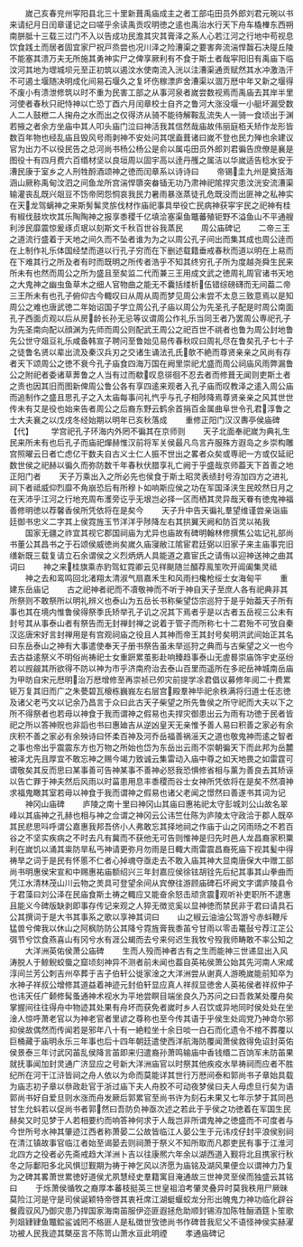 <!-- { "loadSidebar": true } -->
　　嵗己亥春兖州寜阳县北三十里新葺禹庙成主之者工部屯田员外郎刘君元琬以书来请纪月日闰章谨记之曰嗟乎余读禹贡叹明徳之逺也禹治水行天下舟车橇檋东西朔南胼胝十三载三过门不入以告成功民澹其灾其膏泽之系人心若江河之行地中苟视息饮食践土而居者固宜家尸祝戸烝尝也况川泽之险漕渠之要害奔流湍悍齧石决隄丘陵不能塞其溃万夫无所施其勇神实尸之俾享厥利有不食于斯土者哉寜阳旧有禹庙下临汶河其地为堽城坝元至正初筑以遏汶水使南流入洸以注漕渠通贡赋然其水冲激浩汗不可遏土堰随决明成化间易石堰久之复坏伤稼漂庐舍漕渠以涸万厯中年又新之堰得不废小有溃泄修筑以时不重为民害工部之从事河泉者嵗尝数视焉而禹庙去其岸半里河使者春秋只祀恃神以亡恐丁酉六月闰章校士自齐之鲁河大涨没堰一小艇坏漏受数人二人鼓枻二人掬舟之水而出之仅得济从骑不能待解鞍乱流失人一骑一食顷出于渊若掖之者余方坐庙中其人叩头庙门泣曰神活我其信然哉庙故伟丽庭栢夭矫作龙形皆数百年物也经乱庙且毁风号雨剥神不安处问其氓盍葺诸曰嵗不登也民力殚也余建议官为出力不以役民告之总河尚书杨公杨公是俞以属屯田员外郎刘君徧告庶僚是襄是图役十有四月费六百缗材坚以良垣周以固宇高以逹丹雘之属洁以华嵗适告稔水安于漕民康于室乡之人刑牲酹酒颂神之徳而闰章系以诗诗曰
　　帝锡圭九州是奠括海涵山厥称禹甸汶泗之间鱼龙所宫湍悍隳突畚锸无功乃肃神祀隂捍灾患汶洸安流漕渠输灌丧乱既兴爼豆不饬帝罔怨恫哀我民力暑雨暴涨蒸徒孔危既没而出匪神之私神实在天龙驾螭神之来斯髣髴灵旂伐材作庙祀事具举役亡民病神获寜宇民之祀神有桂有椒伐鼓坎坎其乐陶陶神之报享黍稷千亿填浍塞渠鱼鼈蕃殖钜野不溢鱼山不平通艘利涉民靡震惊爰琢贞珉以刻斯文千秋百世谷我蒸民
　　周公庙碑记
　　二帝三王之道流行盛着于天地之间久而不坠者谁为为之以周公孔子间出而集其成也周公逹而在上制作礼乐体国经埜而道以行孔子穷而在下删述载籍垂戒春秋而道以明在上易而在下难其行之所及者有时而既明之所传者浩乎不知其终穷孔子所为度越尧舜生民来所未有也然而周公之所为盛且至矣监二代而兼三王用成文武之徳周礼周官诸书天地之大鬼神之幽虫鱼草木之细人官物曲之能无不囊括缕析伍错综磅礴而无间葢二帝三王所未有也孔子俯仰古今輙叹曰从周从周而梦见周公未尝不太息三致意焉以是知周公之难也唐武徳二年始诏国子学立周公孔子庙以周公为先圣孔子配是时周公南面孔子西面贞观以后从房龄长孙无忌等议谓周公作礼乐当同王者乃罢周公専祀孔子为先圣南向配以顔渊为先师而周公则配武王周公之祀百世不祧者也鲁为周公封地鲁先公世守爼豆礼乐咸备韩宣子聘问至鲁始见易传春秋叹曰周礼尽在鲁矣孔子七十子之徒鲁名贤以辈出流及秦汉兵刃之交诸生诵法孔氏欹不絶而尊贤亲亲之风尚有存者天下颂周公之徳不衰今孔子庙食四海万国在阙里崇祀尤盛而周公祠庙风雨弊漏鲁公之附祀者委诸草莾鲁之人当有过而欷叹息徘徊不忍去者而修葺无闻则吏斯土者之责也因其旧而图新俾周公鲁公各有享四逺来观者入孔子庙而叹教泽之逺入周公庙而追制作之盛且思孔子之入太庙每事问礼忾乎与孔子相陟降焉尊贤亲亲之风其世世传未有艾是役也始来告者周公之后裔东野云鹤余首捐百金属曲阜世令孔君淳鲁之士大夫襄之以戊戌冬经始期以明年已亥秋落成
　　重修正阳门汉汉夀亭侯庙碑【代】
　　学宫祀孔子环海内外罔不徧其在京师则
　　天子北面奉祀嵗为典礼生民来所未有也后孔子而庙祀燀赫惟汉前将军关侯最凡鸟言卉服殊方遐岛之乡崇构雕宫照曜云日者亡虑亿干数夫自古义士仁人振不世出之畧者众矣或専祀一方或仅延祀数世侯之祀赫以徧久而弥防数千年春秋伏腊享礼亡阙于乎盛哉京师葢天下首善之地正阳门者
　　天子万乘出入之所必先也侯食于斯土昭灵表绩封号洊加四方之进礼祠下者祗威仰烈靡不角崩恐后有所穆卜如响斯应侯之功在军国泽浃生民皎然日月之在天沛乎江河之行地充周布濩旁讫乎无垠岂必择一区而栖其灵异哉天眷有徳鬼神福善修明徳以荐馨香侯所凭依将在是矣今
　　天子升中告天徧礼羣望维谨尝亲诣庙廷御书忠义二字其上侯霓旌玉节洋洋乎陟降左右其拱翼天阙和防百灵以祐我
　　国家无疆之祚宜其视它郡国祠庙为尤异也庙故有碑明翰林修撰焦公竑记礼部尚书董公其昌书之于石颂侯威徳尚矣嵗久庙寖敝江隂宦君廷弼以旧家子来主庙事完旧缮新既三载复请立石余谓侯之义烈炳炳人具能道之嘉宦氏之请侑以迎神送神之曲其词曰
　　神之来桂旗乘赤豹驾虹霓卿云见祥颷随兰醑荐鳯笙吹开阊阖集灵祗
　　神之去和鸾鸣回北渚翔太清淑气扇嘉禾生和风雨扫欃枪绥士女海甸平
　　重建东岳庙记
　　古之祀神者祀而不凟敬神而不听于神自天子至庶人各有祀典非其所祭则不敢祭所以明礼辨义也泰山为五岳长书称柴望岱宗巡狩于是乎始葢天子所有事也其在境内惟鲁侯得祭季氏矫举孔子讥之况其下焉者乎是以古者五岳视三公未有封号其从事泰山者有祭告而无封禅封禅之说着于管子而所称七十二君殆不可攷自秦汉迄唐宋好言封禅用是有宫观祠庙之役且人其神而帝王其封号矣明洪武间始正其名曰东岳泰山之神有大事遣使奉天子册书祭告虽未举巡狩之典而与古柴望之义一也今去古益逺祭义不明俗尚祷祀士女重趼累茧影赴响臻趋事泰山无虗晷崇庙饰宇史巫纷若以觊觎其所欲得不防以神为市乎济南府治去泰山百里而遥所在多祀岳神城南岳庙为甲昉自宋元厯明治万厯增修至再崇祯已夘灾前提学凃君倡议募修年阅二十费累钜万复其旧而广之朱甍碧瓦榱栋巍峩左右层宫殿羣神毕祀余秩满将归道士任志徳及诸父老丐文以记余乃昌言于众曰此古天子柴望之所先鲁侯之所守祀而大夫以下之所不得祭者也若毋以神食于我而谓神之假易也夫捍灾御患出云为雨有功徳于民者皆祀之所以答神贶也非謟也书曰惠廸吉从逆凶皇天无亲惟予善人易曰积善之家必有余庆积不善之家必有余殃诗曰怀柔百神及河乔岳福善祸滛天之道也敬鬼神而逺之智者之事也帝出乎震震东方也万物之所始也岱为东岳出云雨不崇朝徧天下而此邦为岳麓被泽尤先且厚宜不敢忘神之赐今竭力致诚云集雷动入庙中尊之如天地畏之如雷霆可谓敬矣其反而思曰某事善可告神某事不善神必怒我恐惧修省相与薰为善良去其矫诬以告亡罪于神夫然后风雨以时菑患用息丰黍稷而谷士女神所凭依将在是矣不然凟神求福鬼瞰其室若毋以神食于我而谓神之假易也诸父老闻之憬然曰善遂书其词为记
　　神冈山庙碑
　　庐陵之南十里曰神冈山其庙曰惠祐祀太守彭城刘公山故名翠峰以其庙神之孔赫也相与神之佥谓之神冈云公讳竺仕陈为庐陵太守政洽于郡人既卒其民悲思呌呼谓公嘉惠我邦吾侪小人弗敢忘其择地祠之作庙于山之冈雨旸之不若百谷之不坚实疾病之不时去凡有冀而不获他无可告则惟神是归先时邑人龙昌裔家积粟利在嵗饥以涌其粜防旱私丐神请更弥月勿雨是日輙大雨雷震昌裔死庙下视其髪中得祷旱之词于是民有怀慝不仁者心掉魂夺亟走去不敢入庙其神大显南唐保大中赠工部尚书明惠侯宋宣和中赐惠祐庙额绍兴三年封嘉应侯徐铉胡铨先后纪其事其山拳曲而凭江水清林茂山川云物之羙具可登望余间从宾僚往游顾庙碑石坏阙文字谓庐陵县令于君藻曰刘公泽在民庙食斯土祷之輙应又能奋余怒击顽贪震观听补吏职所不逮惠且能义今碑版缺剥即事存传记来观之人猝无徴览奚以显神徳而禁民非于君曰请具石公其撰词于是大书其事系之歌以享神其词曰
　　山之椒云油油公驾游兮赤蚪鞭斥猛兽兮俾我以休山之阿枫防防公其降兮霓旌膏我黍苖兮甘雨以零击鼍鼔兮荐江芷公弭节兮饮食燕喜山有冈兮水有涯公朅而去兮来何迟生我牧兮殁我师畴敢不率公知之
　　大洋洲英佑侯萧公庙碑
　　生而人殁而神者古有之生而能神三世递显出入风涛脱人于鲸鲵蛟蜃之窟顷刻神异不测者前未闻也葢自英祐侯萧公始其先河南人宋咸淳间兰芳公刺吉州卒葬于吉子伯轩公徙家淦之大洋洲尝从谢真人游晩嵗能前知卒为水神子祥叔公增修其道益着神迹元封伯轩显应真人祥叔显徳舍人英祐侯者祥叔仲子也讳天任广颡修髯蚤通神术视水为平地尝瞑目端坐良久乃苏问之曰吾救某处覆舟矣掌握间往往得舟中物迹其处果有舟坏而获免者嵗时乡人召饮或异地同时侯处处在坐淦人惊呼萧老官以为神老官者里谚之尊称也至今传其语于乎侯生处闾党乃神竒尔邪抑侯故偶然而传闻若是邪年八十有一絶粒坐十余日啖一白石而化遗令不棺不葬覆以巨桶藏于庙明永乐三年事也后十四年朝廷遣使西洋航海防覆闻萧侯救得免诏封英佑侯景泰三年讨武冈苖乱侯降言苖即来归遣裔孙萧鸣输庙中香钱缗二百饷军未防苖果就抚事闻加封灵通广济显应之号新大洋洲庙官以时祭其他疾疫水旱祷祠而应者不胜纪所在河干江浒皆祠之舟人依以为命而莫能详其世行万厯间泰和郭尚书子章始具载为庙志初子章以叅政赴官于浙过庙下夫人舟胶不可动夜梦侯曰夫人毋虑旦行矣为语郭尚书好自爱旦则水涨而舟发厥后郭累官至尚书许为刻石未果又七年示梦于其同邑甘生允蚪若以促尚书者郭然曰吾防负神亟次述之若此于乎侯之功徳着在军国生民赫矣又时见梦于人若相要约而响答神何求于人哉岂非所谓鬼神之徳盛而不可度者与今世所号水神其肇迹江西者称萧晏二公故皆临江人晏公生于元讳戍仔封平浪侯别祠在清江镇故事官临江者始至谒晏去则祠萧于祭义不知所取而凡郡吏民有事于江淮河北四方之役者必先斋戒趋大洋洲卜吉以往康熈六年余以湖西道入觐将北且携家行秋冬之际鄱阳多北风惧愆觐期为祷于神乞风以济愿为庙铭及湖风果便佥以谓神力乃复为之碑其畧萧世累徳好道侯尤夙慧经史羣籍寓目淹通故三世神灵至侯而独盛云其铭曰
　　于烁萧侯循牧之裔厚本蕃枝挺英三世皇祖洎考肇灵叠异时莫我秩用尸厥昧莫险江河是守是司侯诞颖特帝啓其衷衽席江湖蜓蝘蛟龙分形出魄鬼力神功临化辟谷餐霞驭风乃御灾患乃捍国家海南苖服伊迩匪遐拯危助顺封锡洊加陈牲酾酒筳卜笙歌列爼肄肄鱼鼈鲿鲨诚罔不格匪人是私徴世攷徳尚书作碑昔我尼父不语怪神侯实赫濯功被人民我迹其槩巫言不陈笥山萧水亘此明禋
　　孝通庙碑记
